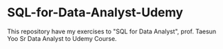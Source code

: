 # SQL-for-Data-Analyst-Udemy
This repository have my exercises to "SQL for Data Analyst", prof. Taesun Yoo Sr Data Analyst to Udemy Course.


